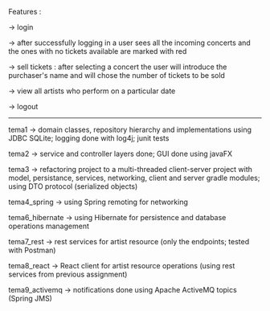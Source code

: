 Features :

  -> login
  
  -> after successfully logging in a user sees all the incoming concerts and the ones with no tickets available are marked with red
  
  -> sell tickets : after selecting a concert the user will introduce the purchaser's name and will chose the number of tickets to be sold
  
  -> view all artists who perform on a particular date
  
  -> logout
  
  --------------------------------------------------------
  
  tema1 -> domain classes, repository hierarchy and implementations using JDBC SQLite; logging done with log4j; junit tests
  
  tema2 -> service and controller layers done; GUI done using javaFX
  
  tema3 -> refactoring project to a multi-threaded client-server project with model, persistance, services, networking, client and server gradle modules; using DTO protocol (serialized   objects)

  tema4_spring -> using Spring remoting for networking

  tema6_hibernate -> using Hibernate for persistence and database operations management
  
  tema7_rest -> rest services for artist resource (only the endpoints; tested with Postman)

  tema8_react -> React client for artist resource operations (using rest services from previous assignment)
  
  tema9_activemq -> notifications done using Apache ActiveMQ topics (Spring JMS)
